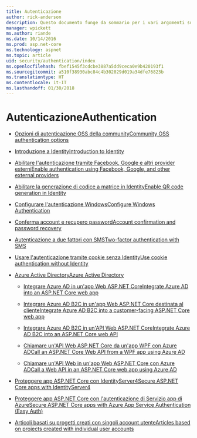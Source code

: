 ```yaml
---
title: Autenticazione
author: rick-anderson
description: Questo documento funge da sommario per i vari argomenti sull'autenticazione di ASP.NET Core.
manager: wpickett
ms.author: riande
ms.date: 10/14/2016
ms.prod: asp.net-core
ms.technology: aspnet
ms.topic: article
uid: security/authentication/index
ms.openlocfilehash: fbef1545f3cdcbe3887a5dd9ceca0e9b420193f1
ms.sourcegitcommit: a510f38930abc84c4b302029d019a34dfe76823b
ms.translationtype: HT
ms.contentlocale: it-IT
ms.lasthandoff: 01/30/2018
---
```

# <a name="authentication"></a><span data-ttu-id="41bb4-103">Autenticazione</span><span class="sxs-lookup"><span data-stu-id="41bb4-103">Authentication</span></span>

* [<span data-ttu-id="41bb4-104">Opzioni di autenticazione OSS della community</span><span class="sxs-lookup"><span data-stu-id="41bb4-104">Community OSS authentication options</span></span>](community.md)

* [<span data-ttu-id="41bb4-105">Introduzione a Identity</span><span class="sxs-lookup"><span data-stu-id="41bb4-105">Introduction to Identity</span></span>](identity.md)

* [<span data-ttu-id="41bb4-106">Abilitare l'autenticazione tramite Facebook, Google e altri provider esterni</span><span class="sxs-lookup"><span data-stu-id="41bb4-106">Enable authentication using Facebook, Google, and other external providers</span></span>](social/index.md)

* [<span data-ttu-id="41bb4-107">Abilitare la generazione di codice a matrice in Identity</span><span class="sxs-lookup"><span data-stu-id="41bb4-107">Enable QR code generation in Identity</span></span>](identity-enable-qrcodes.md)

* [<span data-ttu-id="41bb4-108">Configurare l'autenticazione Windows</span><span class="sxs-lookup"><span data-stu-id="41bb4-108">Configure Windows Authentication</span></span>](windowsauth.md)

* [<span data-ttu-id="41bb4-109">Conferma account e recupero password</span><span class="sxs-lookup"><span data-stu-id="41bb4-109">Account confirmation and password recovery</span></span>](accconfirm.md)

* [<span data-ttu-id="41bb4-110">Autenticazione a due fattori con SMS</span><span class="sxs-lookup"><span data-stu-id="41bb4-110">Two-factor authentication with SMS</span></span>](2fa.md)

* [<span data-ttu-id="41bb4-111">Usare l'autenticazione tramite cookie senza Identity</span><span class="sxs-lookup"><span data-stu-id="41bb4-111">Use cookie authentication without Identity</span></span>](cookie.md)

* [<span data-ttu-id="41bb4-112">Azure Active Directory</span><span class="sxs-lookup"><span data-stu-id="41bb4-112">Azure Active Directory</span></span>](azure-active-directory/index.md)

  * [<span data-ttu-id="41bb4-113">Integrare Azure AD in un'app Web ASP.NET Core</span><span class="sxs-lookup"><span data-stu-id="41bb4-113">Integrate Azure AD into an ASP.NET Core web app</span></span>](https://azure.microsoft.com/documentation/samples/active-directory-dotnet-webapp-openidconnect-aspnetcore/)

  * [<span data-ttu-id="41bb4-114">Integrare Azure AD B2C in un'app Web ASP.NET Core destinata al cliente</span><span class="sxs-lookup"><span data-stu-id="41bb4-114">Integrate Azure AD B2C into a customer-facing ASP.NET Core web app</span></span>](azure-ad-b2c.md)

  * [<span data-ttu-id="41bb4-115">Integrare Azure AD B2C in un'API Web ASP.NET Core</span><span class="sxs-lookup"><span data-stu-id="41bb4-115">Integrate Azure AD B2C into an ASP.NET Core web API</span></span>](azure-ad-b2c-webapi.md)

  * [<span data-ttu-id="41bb4-116">Chiamare un'API Web ASP.NET Core da un'app WPF con Azure AD</span><span class="sxs-lookup"><span data-stu-id="41bb4-116">Call an ASP.NET Core Web API from a WPF app using Azure AD</span></span>](https://azure.microsoft.com/documentation/samples/active-directory-dotnet-native-aspnetcore/)

  * [<span data-ttu-id="41bb4-117">Chiamare un'API Web in un'app Web ASP.NET Core con Azure AD</span><span class="sxs-lookup"><span data-stu-id="41bb4-117">Call a Web API in an ASP.NET Core web app using Azure AD</span></span>](https://azure.microsoft.com/documentation/samples/active-directory-dotnet-webapp-webapi-openidconnect-aspnetcore/)

* [<span data-ttu-id="41bb4-118">Proteggere app ASP.NET Core con IdentityServer4</span><span class="sxs-lookup"><span data-stu-id="41bb4-118">Secure ASP.NET Core apps with IdentityServer4</span></span>](http://docs.identityserver.io/en/release/)

* [<span data-ttu-id="41bb4-119">Proteggere app ASP.NET Core con l'autenticazione di Servizio app di Azure</span><span class="sxs-lookup"><span data-stu-id="41bb4-119">Secure ASP.NET Core apps with Azure App Service Authentication (Easy Auth)</span></span>](https://docs.microsoft.com/azure/app-service/app-service-authentication-overview)

* [<span data-ttu-id="41bb4-120">Articoli basati su progetti creati con singoli account utente</span><span class="sxs-lookup"><span data-stu-id="41bb4-120">Articles based on projects created with individual user accounts</span></span>](xref:security/authentication/individual)
